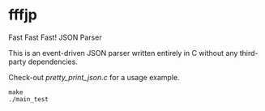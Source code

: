 # fffjp
Fast Fast Fast! JSON Parser

This is an event-driven JSON parser written entirely in C without any third-party dependencies.

Check-out *pretty_print_json.c* for a usage example.

```
make
./main_test
```
